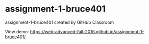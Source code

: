 # assignment-1-bruce401
assignment-1-bruce401 created by GitHub Classroom

View demo: https://web-advanced-fall-2016.github.io/assignment-1-bruce401/
